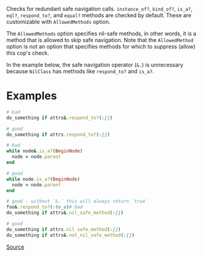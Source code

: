 
Checks for redundant safe navigation calls.
`instance_of?`, `kind_of?`, `is_a?`, `eql?`, `respond_to?`, and `equal?` methods
are checked by default. These are customizable with `AllowedMethods` option.

The `AllowedMethods` option specifies nil-safe methods,
in other words, it is a method that is allowed to skip safe navigation.
Note that the `AllowedMethod` option is not an option that specifies methods
for which to suppress (allow) this cop's check.

In the example below, the safe navigation operator (`&.`) is unnecessary
because `NilClass` has methods like `respond_to?` and `is_a?`.

# Examples

```ruby
# bad
do_something if attrs&.respond_to?(:[])

# good
do_something if attrs.respond_to?(:[])

# bad
while node&.is_a?(BeginNode)
  node = node.parent
end

# good
while node.is_a?(BeginNode)
  node = node.parent
end

# good - without `&.` this will always return `true`
foo&.respond_to?(:to_a)# bad
do_something if attrs&.nil_safe_method(:[])

# good
do_something if attrs.nil_safe_method(:[])
do_something if attrs&.not_nil_safe_method(:[])
```

[Source](http://www.rubydoc.info/gems/rubocop/RuboCop/Cop/Lint/RedundantSafeNavigation)